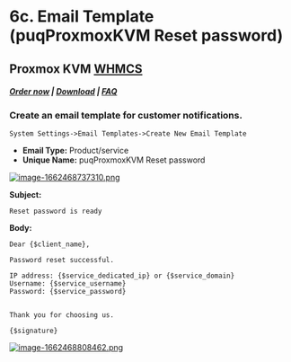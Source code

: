 # 6c. Email Template (puqProxmoxKVM Reset password)

## Proxmox KVM **[WHMCS](https://puqcloud.com/link.php?id=77)**

#####  [Order now](https://puqcloud.com/index.php?rp=/store/whmcs-module-proxmox-kvm) | [Download](https://download.puqcloud.com/WHMCS/servers/PUQ_WHMCS-Proxmox-KVM/) | [FAQ](https://faq.puqcloud.com/)

### Create an email template for customer notifications.

```
System Settings->Email Templates->Create New Email Template
```

- **Email Type:** Product/service
- **Unique Name:** puqProxmoxKVM Reset password

[![image-1662468737310.png](https://doc.puq.info/uploads/images/gallery/2022-09/scaled-1680-/image-1662468737310.png)](https://doc.puq.info/uploads/images/gallery/2022-09/image-1662468737310.png)

**Subject:**

```
Reset password is ready
```

**Body:**

```
Dear {$client_name},

Password reset successful.

IP address: {$service_dedicated_ip} or {$service_domain}
Username: {$service_username}
Password: {$service_password}


Thank you for choosing us.

{$signature}
```

[![image-1662468808462.png](https://doc.puq.info/uploads/images/gallery/2022-09/scaled-1680-/image-1662468808462.png)](https://doc.puq.info/uploads/images/gallery/2022-09/image-1662468808462.png)
